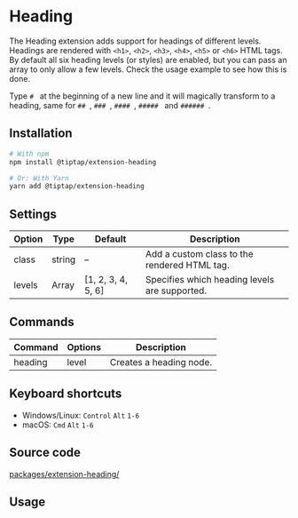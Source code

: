 # Heading
The Heading extension adds support for headings of different levels. Headings are rendered with `<h1>`, `<h2>`, `<h3>`, `<h4>`, `<h5>` or `<h6>` HTML tags. By default all six heading levels (or styles) are enabled, but you can pass an array to only allow a few levels. Check the usage example to see how this is done.

Type <code>#&nbsp;</code> at the beginning of a new line and it will magically transform to a heading, same for <code>##&nbsp;</code>, <code>###&nbsp;</code>, <code>####&nbsp;</code>, <code>#####&nbsp;</code> and <code>######&nbsp;</code>.

## Installation
```bash
# With npm
npm install @tiptap/extension-heading

# Or: With Yarn
yarn add @tiptap/extension-heading
```

## Settings
| Option | Type   | Default            | Description                                   |
| ------ | ------ | ------------------ | --------------------------------------------- |
| class  | string | –                  | Add a custom class to the rendered HTML tag.  |
| levels | Array  | [1, 2, 3, 4, 5, 6] | Specifies which heading levels are supported. |

## Commands
| Command | Options | Description             |
| ------- | ------- | ----------------------- |
| heading | level   | Creates a heading node. |

## Keyboard shortcuts
* Windows/Linux: `Control` `Alt` `1-6`
* macOS: `Cmd` `Alt` `1-6`

## Source code
[packages/extension-heading/](https://github.com/ueberdosis/tiptap-next/blob/main/packages/extension-heading/)

## Usage
<demo name="Extensions/Heading" highlight="3-11,23,42-44" />
